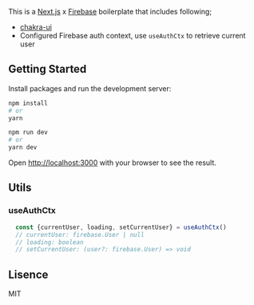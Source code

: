 This is a [Next.js](https://nextjs.org/) x [Firebase](https://firebase.google.com/docs) boilerplate that includes following;

- [chakra-ui](https://chakra-ui.com/)
- Configured Firebase auth context, use `useAuthCtx` to retrieve current user


## Getting Started

Install packages and run the development server:

```bash
npm install
# or
yarn
```

```bash
npm run dev
# or
yarn dev
```

Open [http://localhost:3000](http://localhost:3000) with your browser to see the result.


## Utils

### useAuthCtx

```typescript
  const {currentUser, loading, setCurrentUser} = useAuthCtx()
  // currentUser: firebase.User | null
  // loading: boolean
  // setCurrentUser: (user?: firebase.User) => void

```

## Lisence

MIT